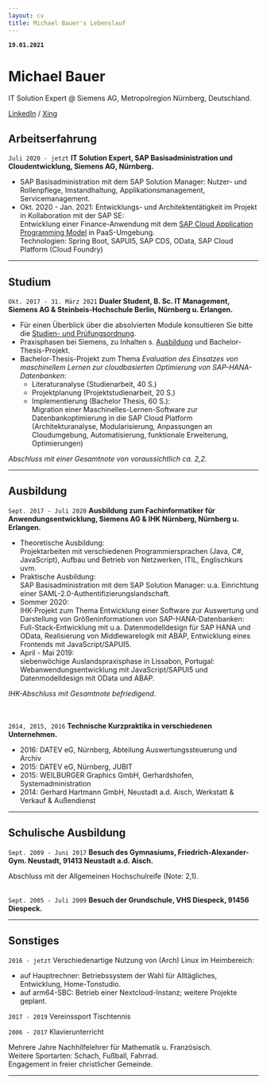 ```yaml
---
layout: cv
title: Michael Bauer's Lebenslauf
---
```


__`19.01.2021`__ 
# Michael Bauer

IT Solution Expert @ Siemens AG, Metropolregion Nürnberg, Deutschland.

[LinkedIn](https://www.linkedin.com/in/michael-bauer-b75923188/) / 
[Xing](https://www.xing.com/profile/Michael_Bauer725/cv)  


## Arbeitserfahrung

`Juli 2020 - jetzt` __IT Solution Expert, SAP Basisadministration und Cloudentwicklung, Siemens AG, Nürnberg.__

* SAP Basisadministration mit dem SAP Solution Manager: Nutzer- und Rollenpflege, Imstandhaltung, Applikationsmanagement, Servicemanagement.  
* Okt. 2020 - Jan. 2021: Entwicklungs- und Architektentätigkeit im Projekt in Kollaboration mit der SAP SE:  
Entwicklung einer Finance-Anwendung mit dem [SAP Cloud Application Programming Model](https://cap.cloud.sap/docs/) in PaaS-Umgebung.  
Technologien: Spring Boot, SAPUI5, SAP CDS, OData, SAP Cloud Platform (Cloud Foundry)

--------------------------------------------------------------------------------

## Studium

`Okt. 2017 - 31. März 2021` __Dualer Student, B. Sc. IT Management, Siemens AG & Steinbeis-Hochschule Berlin, Nürnberg u. Erlangen.__

* Für einen Überblick über die absolvierten Module konsultieren Sie bitte die [Studien- und Prüfungsordnung](./spo.pdf).
* Praxisphasen bei Siemens, zu Inhalten s. [Ausbildung](#ausbildung) und Bachelor-Thesis-Projekt.
* Bachelor-Thesis-Projekt zum Thema _Evaluation des Einsatzes von maschinellem Lernen zur cloudbasierten Optimierung von SAP-HANA-Datenbanken_:  
	- Literaturanalyse (Studienarbeit, 40 S.)
	- Projektplanung (Projektstudienarbeit, 20 S.)
	- Implementierung (Bachelor Thesis, 60 S.):  
Migration einer Maschinelles-Lernen-Software zur Datenbankoptimierung in die SAP Cloud Platform (Architekturanalyse, Modularisierung, Anpassungen an Cloudumgebung, Automatisierung, funktionale Erweiterung, Optimierungen)  

_Abschluss mit einer Gesamtnote von voraussichtlich ca. 2,2._

--------------------------------------------------------------------------------

## Ausbildung

`Sept. 2017 - Juli 2020` __Ausbildung zum Fachinformatiker für Anwendungsentwicklung, Siemens AG & IHK Nürnberg, Nürnberg u. Erlangen.__  

* Theoretische Ausbildung:  
Projektarbeiten mit verschiedenen Programmiersprachen (Java, C#, JavaScript), Aufbau und Betrieb von Netzwerken, ITIL, Englischkurs uvm.  
* Praktische Ausbildung:  
SAP Basisadministration mit dem SAP Solution Manager: u.a. Einrichtung einer SAML-2.0-Authentifizierungslandschaft.  
* Sommer 2020:  
IHK-Projekt zum Thema Entwicklung einer Software zur Auswertung und Darstellung von Größeninformationen von SAP-HANA-Datenbanken: 
Full-Stack-Entwicklung mit u.a. Datenmodelldesign für SAP HANA und OData, Realisierung von Middlewarelogik mit ABAP, Entwicklung eines Frontends mit JavaScript/SAPUI5.  
* April - Mai 2019:  
siebenwöchige Auslandspraxisphase in Lissabon, Portugal: Webanwendungsentwicklung mit JavaScript/SAPUI5 und Datenmodelldesign mit OData und ABAP.  

_IHK-Abschluss mit Gesamtnote befriedigend._  
<br> <br>


`2014, 2015, 2016` __Technische Kurzpraktika in verschiedenen Unternehmen.__  

* 2016: DATEV eG, Nürnberg, Abteilung Auswertungssteuerung und Archiv
* 2015: DATEV eG, Nürnberg, JUBIT
* 2015: WEILBURGER Graphics GmbH, Gerhardshofen, Systemadministration
* 2014: Gerhard Hartmann GmbH, Neustadt a.d. Aisch, Werkstatt & Verkauf & Außendienst

--------------------------------------------------------------------------------

## Schulische Ausbildung

`Sept. 2009 - Juni 2017` __Besuch des Gymnasiums, Friedrich-Alexander-Gym. Neustadt, 91413 Neustadt a.d. Aisch.__  

Abschluss mit der Allgemeinen Hochschulreife (Note: 2,1).  
<br>


`Sept. 2005 - Juli 2009` __Besuch der Grundschule, VHS Diespeck, 91456 Diespeck.__


--------------------------------------------------------------------------------

## Sonstiges

`2016 - jetzt` Verschiedenartige Nutzung von (Arch) Linux im Heimbereich:  

* auf Hauptrechner: Betriebssystem der Wahl für Alltägliches, Entwicklung, Home-Tonstudio.
* auf arm64-SBC: Betrieb einer Nextcloud-Instanz; weitere Projekte geplant.

`2017 - 2019` Vereinssport Tischtennis

`2006 - 2017` Klavierunterricht  


Mehrere Jahre Nachhilfelehrer für Mathematik u. Französisch.    
Weitere Sportarten: Schach, Fußball, Fahrrad.  
Engagement in freier christlicher Gemeinde.  

--------------------------------------------------------------------------------

<!-- ### Footer

Zuletzt geändert: Januar 2021 -->


